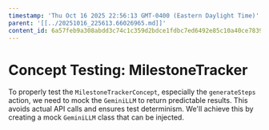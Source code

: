 ```yaml
---
timestamp: 'Thu Oct 16 2025 22:56:13 GMT-0400 (Eastern Daylight Time)'
parent: '[[../20251016_225613.66026965.md]]'
content_id: 6a57feb9a308abdd3c74c1c359d2bdce1fdbc7ed6492e85c10a40ce783905fed
---
```


# Concept Testing: MilestoneTracker

To properly test the `MilestoneTrackerConcept`, especially the `generateSteps` action, we need to mock the `GeminiLLM` to return predictable results. This avoids actual API calls and ensures test determinism. We'll achieve this by creating a mock `GeminiLLM` class that can be injected.
